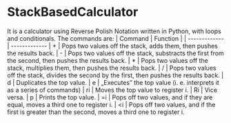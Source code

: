 # StackBasedCalculator
It is a calculator using Reverse Polish Notation written in Python, with loops and conditionals. The commands are:
| Command | Function |
| ------------- | -------------
| + | Pops two values off the stack, adds them, then pushes the results back.
| - | Pops two values off the stack, substracts the first from the second, then pushes the results back.
| * | Pops two values off the stack, multiplies them, then pushes the results back.
| / | Pops two values off the stack, divides the second by the first, then pushes the results back.
| d | Duplicates the top value.
| e | „Executes” the top value (i. e. interprets it as a series of commands)
| ri | Moves the top value to register i.
| Ri | Vice versa.
| p | Prints the top value.
| =i | Pops off two values, and if they are equal, moves a third one to register i.
| <i | Pops off two values, and if the first is greater than the second, moves a third one to register i.

